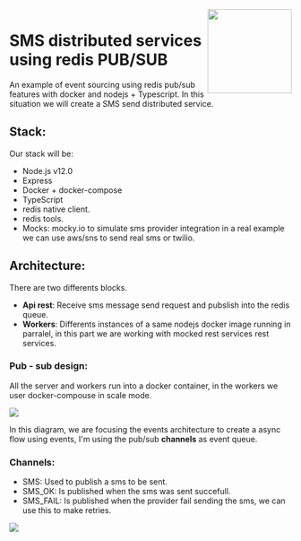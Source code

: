 <img src="https://github.com/damiancipolat/Redis_PUBSUB_node/blob/master/doc/logo.png?raw=true" width="150px" align="right" />

# SMS distributed services using redis PUB/SUB
An example of event sourcing using redis pub/sub features with docker and nodejs + Typescript. In this situation we will create a SMS send distributed service.

## Stack:
Our stack will be:
- Node.js v12.0
- Express
- Docker + docker-compose
- TypeScript
- redis native client.
- redis tools.
- Mocks: mocky.io to simulate sms provider integration in a real example we can use aws/sns to send real sms or twilio.

## Architecture:
There are two differents blocks.
- **Api rest**: Receive sms message send request and pubslish into the redis queue.
- **Workers**: Differents instances of a same nodejs docker image running in parralel, in this part we are working with mocked rest services rest services.

### Pub - sub design:
All the server and workers run into a docker container, in the workers we user docker-compouse in scale mode.

<img src="https://github.com/damiancipolat/Redis_PUBSUB_node/blob/master/doc/pub-sub-redis.png?raw=true" align="center" />

In this diagram, we are focusing the events architecture to create a async flow using events, I'm using the pub/sub **channels** as event queue.

### Channels:
- SMS: Used to publish a sms to be sent.
- SMS_OK: Is published when the sms was sent succefull.
- SMS_FAIL: Is published when the provider fail sending the sms, we can use this to make retries.

<img src="https://github.com/damiancipolat/Redis_PUBSUB_node/blob/master/doc/pub-sub-redis-events.png?raw=true" align="center" />
